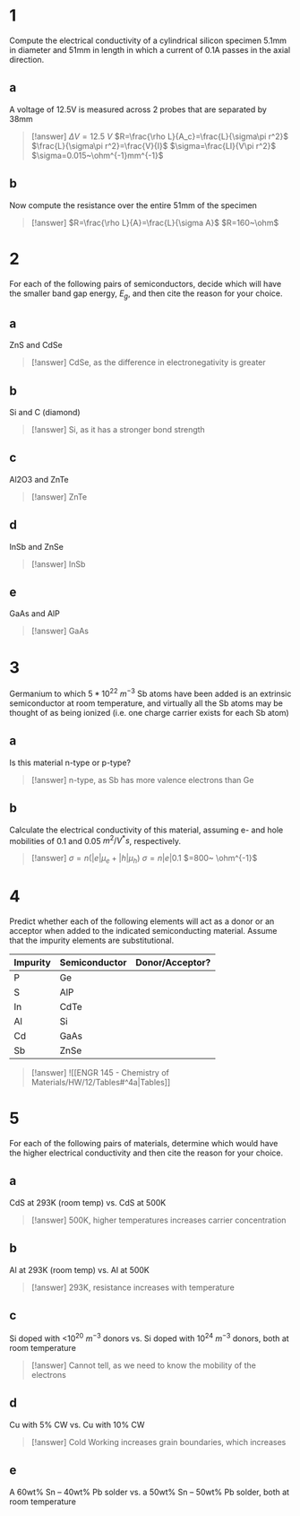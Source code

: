# 1

Compute the electrical conductivity of a cylindrical silicon specimen 5.1mm in diameter and 51mm in length in which a current of 0.1A passes in the axial direction.

## a

A voltage of 12.5V is measured across 2 probes that are separated by 38mm

> [!answer]
> $\Delta V=12.5~V$
> $R=\frac{\rho L}{A_c}=\frac{L}{\sigma\pi r^2}$
> $\frac{L}{\sigma\pi r^2}=\frac{V}{I}$
> $\sigma=\frac{LI}{V\pi r^2}$
> $\sigma=0.015~\ohm^{-1}mm^{-1}$

## b

Now compute the resistance over the entire 51mm of the specimen

> [!answer]
> $R=\frac{\rho L}{A}=\frac{L}{\sigma A}$
> $R=160~\ohm$

# 2

For each of the following pairs of semiconductors, decide which will have the smaller band gap energy, $E_g$, and then cite the reason for your choice.

## a

ZnS and CdSe

> [!answer]
> CdSe, as the difference in electronegativity is greater

## b

Si and C (diamond)

> [!answer]
> Si, as it has a stronger bond strength

## c

Al2O3 and ZnTe

> [!answer]
> ZnTe

## d

InSb and ZnSe

> [!answer]
> InSb

## e

GaAs and AlP

> [!answer]
> GaAs

# 3

Germanium to which $5*10^{22}~m^{-3}$ Sb atoms have been added is an extrinsic semiconductor at room temperature, and virtually all the Sb atoms may be thought of as being ionized (i.e. one charge carrier exists for each Sb atom)

## a

Is this material n-type or p-type?

> [!answer]
> n-type, as Sb has more valence electrons than Ge

## b

Calculate the electrical conductivity of this material, assuming e- and hole mobilities of 0.1 and 0.05 $m^2/V^*s$, respectively.

> [!answer]
> $\sigma=n(|e|\mu_e+|h|\mu_h)$
> $\sigma=n|e|0.1$
> $=800~ \ohm^{-1}$

# 4

Predict whether each of the following elements will act as a donor or an acceptor when added to the indicated semiconducting material. Assume that the impurity elements are substitutional.

| Impurity | Semiconductor | Donor/Acceptor? |
| -------- | ------------- | --------------- |
| P        | Ge            |                 |
| S        | AlP           |                 |
| In       | CdTe          |                 |
| Al       | Si            |                 |
| Cd       | GaAs          |                 |
| Sb       | ZnSe          |                 |

> [!answer]
> ![[ENGR 145 - Chemistry of Materials/HW/12/Tables#^4a|Tables]]

# 5

For each of the following pairs of materials, determine which would have the higher electrical conductivity and then cite the reason for your choice.

## a

CdS at 293K (room temp) vs. CdS at 500K  

> [!answer]
> 500K, higher temperatures increases carrier concentration

## b

Al at 293K (room temp) vs. Al at 500K  

> [!answer]
> 293K, resistance increases with temperature

## c

Si doped with <$10^{20}~ m^{-3}$ donors vs. Si doped with $10^{24}~ m^{-3}$ donors, both at room temperature

> [!answer]
> Cannot tell, as we need to know the mobility of the electrons

## d

Cu with 5% CW vs. Cu with 10% CW  

> [!answer]
> Cold Working increases grain boundaries, which increases 

## e

A 60wt% Sn – 40wt% Pb solder vs. a 50wt% Sn – 50wt% Pb solder, both at room temperature